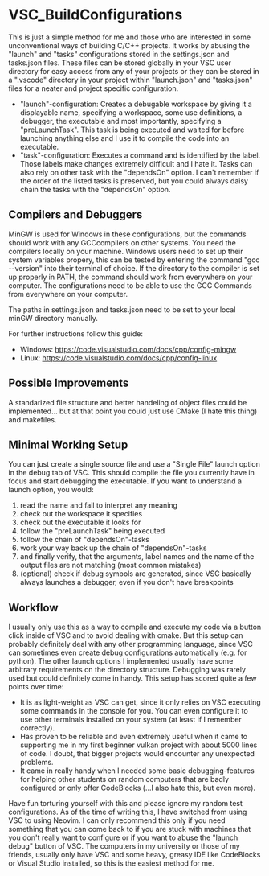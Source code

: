 # VSC_BuildConfigurations
This is just a simple method for me and those who are interested in some unconventional ways of building C/C++ projects. It works by abusing the "launch" and "tasks" configurations stored in the settings.json and tasks.json files. These files can be stored globally in your VSC user directory for easy access from any of your projects or they can be stored in a ".vscode" directory in your project within "launch.json" and "tasks.json" files for a neater and project specific configuration.
- "launch"-configuration: Creates a debugable workspace by giving it a displayable name, specifying a workspace, some use definitions, a debugger, the executable and most importantly, specifying a "preLaunchTask". This task is being executed and waited for before launching anything else and I use it to compile the code into an executable.
- "task"-configuration: Executes a command and is identified by the label. Those labels make changes extremely difficult and I hate it. Tasks can also rely on other task with the "dependsOn" option. I can't remember if the order of the listed tasks is preserved, but you could always daisy chain the tasks with the "dependsOn" option.

## Compilers and Debuggers
MinGW is used for Windows in these configurations, but the commands should work with any GCCcompilers on other systems.
You need the compilers locally on your machine. Windows users need to set up their system variables propery, this can be tested by entering the command "gcc --version" into their terminal of choice. If the directory to the compiler is set up properly in PATH, the command should work from everywhere on your computer.
The configurations need to be able to use the GCC Commands from everywhere on your computer.

The paths in settings.json and tasks.json need to be set to your local minGW directory manually.

For further instructions follow this guide:
- Windows:	https://code.visualstudio.com/docs/cpp/config-mingw
- Linux:		https://code.visualstudio.com/docs/cpp/config-linux

## Possible Improvements
A standarized file structure and better handeling of object files could be implemented... but at that point you could just use CMake (I hate this thing) and makefiles.

## Minimal Working Setup
You can just create a single source file and use a "Single File" launch option in the debug tab of VSC. This should compile the file you currently have in focus and start debugging the executable. 
If you want to understand a launch option, you would:
1. read the name and fail to interpret any meaning
2. check out the workspace it specifies
3. check out the executable it looks for
4. follow the "preLaunchTask" being executed
5. follow the chain of "dependsOn"-tasks
6. work your way back up the chain of "dependsOn"-tasks
7. and finally verify, that the arguments, label names and the name of the output files are not matching (most common mistakes)
8. (optional) check if debug symbols are generated, since VSC basically always launches a debugger, even if you don't have breakpoints

## Workflow
I usually only use this as a way to compile and execute my code via a button click inside of VSC and to avoid dealing with cmake. But this setup can probably definitely deal with any other programming language, since VSC can sometimes even create debug configurations automatically (e.g. for python).
The other launch options I implemented usually have some arbitrary requirements on the directory structure. Debugging was rarely used but could definitely come in handy. This setup has scored quite a few points over time:
- It is as light-weight as VSC can get, since it only relies on VSC executing some commands in the console for you. You can even configure it to use other terminals installed on your system (at least if I remember correctly).
- Has proven to be reliable and even extremely useful when it came to supporting me in my first beginner vulkan project with about 5000 lines of code. I doubt, that bigger projects would encounter any unexpected problems.
- It came in really handy when I needed some basic debugging-features for helping other students on random computers that are badly configured or only offer CodeBlocks (...I also hate this, but even more).

Have fun torturing yourself with this and please ignore my random test configurations. As of the time of writing this, I have switched from using VSC to using Neovim.
I can only recommend this only if you need something that you can come back to if you are stuck with machines that you don't really want to configure or if you want to abuse the "launch debug" button of VSC. The computers in my university or those of my friends, usually only have VSC and some heavy, greasy IDE like CodeBlocks or Visual Studio installed, so this is the easiest method for me.
